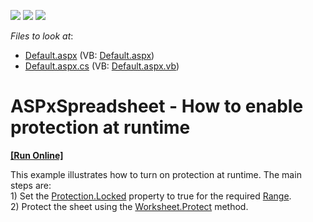 <!-- default badges list -->
![](https://img.shields.io/endpoint?url=https://codecentral.devexpress.com/api/v1/VersionRange/128547967/14.2.3%2B)
[![](https://img.shields.io/badge/Open_in_DevExpress_Support_Center-FF7200?style=flat-square&logo=DevExpress&logoColor=white)](https://supportcenter.devexpress.com/ticket/details/T191043)
[![](https://img.shields.io/badge/📖_How_to_use_DevExpress_Examples-e9f6fc?style=flat-square)](https://docs.devexpress.com/GeneralInformation/403183)
<!-- default badges end -->
<!-- default file list -->
*Files to look at*:

* [Default.aspx](./CS/Default.aspx) (VB: [Default.aspx](./VB/Default.aspx))
* [Default.aspx.cs](./CS/Default.aspx.cs) (VB: [Default.aspx.vb](./VB/Default.aspx.vb))
<!-- default file list end -->
# ASPxSpreadsheet - How to enable protection at runtime 
<!-- run online -->
**[[Run Online]](https://codecentral.devexpress.com/t191043/)**
<!-- run online end -->


<p>This example illustrates how to turn on protection at runtime. The main steps are:<br />1) Set the <a href="https://documentation.devexpress.com/CoreLibraries/DevExpressSpreadsheetProtection_Lockedtopic.aspx">Protection.Locked</a> property to true for the required <a href="https://documentation.devexpress.com/CoreLibraries/clsDevExpressSpreadsheetRangetopic.aspx">Range</a>.<br />2) Protect the sheet using the <a href="https://documentation.devexpress.com/CoreLibraries/DevExpressSpreadsheetWorksheet_Protecttopic.aspx">Worksheet.Protect</a> method.</p>

<br/>


